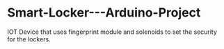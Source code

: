# Smart-Locker---Arduino-Project
IOT Device that uses fingerprint module and solenoids to set the security for the lockers. 
